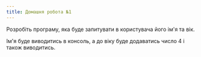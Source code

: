 ```yaml
---
title: Домашня робота №1
---
```


Розробіть програму, яка буде запитувати в користувача його ім'я та вік.

Ім'я буде виводитись в консоль, а до віку буде додаватись число 4 і також виводитись.